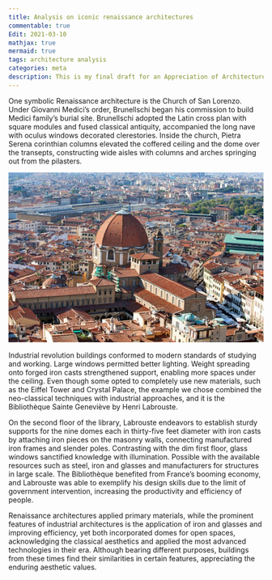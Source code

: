 ```yaml
---
title: Analysis on iconic renaissance architectures
commentable: true
Edit: 2021-03-10
mathjax: true
mermaid: true
tags: architecture analysis
categories: meta
description: This is my final draft for an Appreciation of Architecture course, for which I focused my comparative studies between iconic Renaissance architectures and buildings established during industrial revolution.
---
```


One symbolic Renaissance architecture is the Church of San Lorenzo. Under Giovanni Medici’s order, Brunellschi began his commission to build Medici family’s burial site. Brunellschi adopted the Latin cross plan with square modules and fused classical antiquity, accompanied the long nave with oculus windows decorated clerestories. Inside the church, Pietra Serena corinthian columns elevated the coffered ceiling and the dome over the transepts, constructing wide aisles with columns and arches springing out from the pilasters.


![Cathedral of Santa Maria del Fiore](https://github.com/XinyiXiang/PersonalWebsiteXinyi/blob/487f2490bc85210b31ffe34b467a8d454804e963/_posts/2021-03-17-a-technical-writing-course-portfolio/assets/cathedral.jpg)


Industrial revolution buildings conformed to modern standards of studying and working. Large windows permitted better lighting. Weight spreading onto forged iron casts strengthened support, enabling more spaces under the ceiling. Even though some opted to completely use new materials, such as the Eiffel Tower and Crystal Palace, the example we chose combined the neo-classical techniques with industrial approaches, and it is the Bibliothèque Sainte Geneviève by Henri Labrouste. 

On the second floor of the library, Labrouste endeavors to establish sturdy supports for the nine domes each in thirty-five feet diameter with iron casts by attaching iron pieces on the masonry walls, connecting manufactured iron frames and slender poles. Contrasting with the dim first floor, glass windows sanctified knowledge with illumination. Possible with the available resources such as steel, iron and glasses and manufacturers for structures in large scale. The Bibliothèque benefited from France’s booming economy, and Labrouste was able to exemplify his design skills due to the limit of government intervention, increasing the productivity and efficiency of people. 

Renaissance architectures applied primary materials, while the prominent features of industrial architectures is the application of iron and glasses and improving efficiency, yet both incorporated domes for open spaces, acknowledging the classical aesthetics and applied the most advanced technologies in their era.  Although bearing different purposes, buildings from these times find their similarities in certain features, appreciating the enduring aesthetic values. 